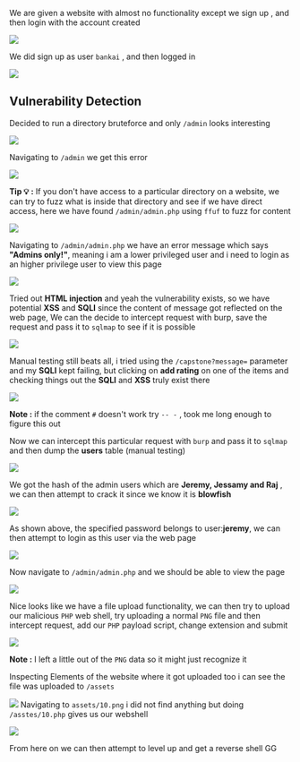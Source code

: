 We are given a website with almost no functionality except we sign up , and then login with the account created

![](https://i.imgur.com/msJAmfQ.png)


We did sign up as user `bankai` , and then logged in

![](https://i.imgur.com/SgYaaR3.jpg)

## **Vulnerability Detection**

Decided to run a directory bruteforce and only `/admin` looks interesting

![](https://i.imgur.com/fEKrTZh.png)

Navigating to `/admin` we get this error

![](https://i.imgur.com/rAkkOWy.png)


**Tip 💡 :** If you don't have access to a particular directory on a website, we can try to fuzz what is inside that directory and see if we have direct access, here we have found `/admin/admin.php` using `ffuf` to fuzz for content

![](https://i.imgur.com/LRzM6Zu.png)


Navigating to `/admin/admin.php` we have an error message which says **"Admins only!"**, meaning i am a lower privileged user and i need to login as an higher privilege user to view this page


![](https://i.imgur.com/pPixi2c.png)

Tried out **HTML injection** and yeah the vulnerability exists, so we have potential **XSS** and **SQLI** since the content of message got reflected on the web page, We can the decide to intercept request with burp, save the request and pass it to `sqlmap` to see if it is possible

![](https://i.imgur.com/ykWMBGO.png)

Manual testing still beats all, i tried using the `/capstone?message=` parameter and my **SQLI** kept failing, but clicking on **add rating** on one of the items and checking things out the **SQLI** and **XSS** truly exist there

![](https://i.imgur.com/OiuGV82.png)

**Note :** if the comment `#` doesn't work try `-- -` , took me long enough to figure this out


Now we can intercept this particular request with `burp` and pass it to `sqlmap` and then dump the **users** table  (manual testing)

![](https://i.imgur.com/yUbA8vi.gif)


We got the hash of the admin users which are **Jeremy, Jessamy and Raj** , we can then attempt to crack it since we know it is **blowfish**

![](https://i.imgur.com/y3eyW8h.png)

As shown above, the specified password belongs to user:**jeremy**, we can then attempt to login as this user via the web page

![](https://i.imgur.com/vNXUqrp.png)


Now navigate to `/admin/admin.php` and we should be able to view the page

![](https://i.imgur.com/v3lXco9.png)

Nice looks like we have a file upload functionality, we can then try to upload our malicious `PHP` web shell, try uploading a normal `PNG` file and then intercept request, add our `PHP` payload script, change extension and submit

![](https://i.imgur.com/tEfmYhN.png)

**Note :** I left a little out of the `PNG` data so it might just recognize it

Inspecting Elements of the website where it got uploaded too i can see the file was uploaded to `/assets`

![](https://i.imgur.com/kpAhDNQ.png)
Navigating to `assets/10.png` i did not find anything but doing `/asstes/10.php` gives us our webshell

![](https://i.imgur.com/HTUqI3Y.png)


From here on we can then attempt to level up and get a reverse shell GG

